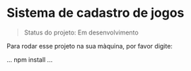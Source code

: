 <h1>Sistema de cadastro de jogos</h1>

>Status do projeto: Em desenvolvimento

Para rodar esse projeto na sua màquina, por favor digite:

...
npm install
...
